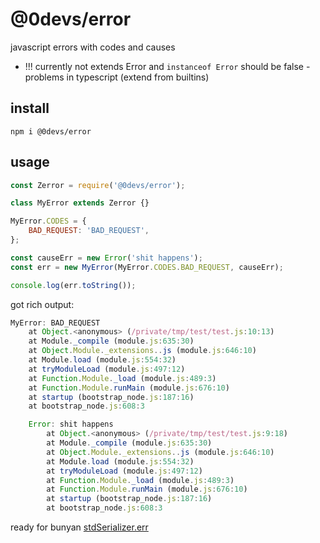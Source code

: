 # @0devs/error

javascript errors with codes and causes

- !!! currently not extends Error and `instanceof Error` should be false - problems in typescript (extend from 
builtins)

## install

```
npm i @0devs/error
```


## usage

```js
const Zerror = require('@0devs/error');

class MyError extends Zerror {}

MyError.CODES = {
    BAD_REQUEST: 'BAD_REQUEST',
};

const causeErr = new Error('shit happens');
const err = new MyError(MyError.CODES.BAD_REQUEST, causeErr);

console.log(err.toString());
```

got rich output:

```js
MyError: BAD_REQUEST
    at Object.<anonymous> (/private/tmp/test/test.js:10:13)
    at Module._compile (module.js:635:30)
    at Object.Module._extensions..js (module.js:646:10)
    at Module.load (module.js:554:32)
    at tryModuleLoad (module.js:497:12)
    at Function.Module._load (module.js:489:3)
    at Function.Module.runMain (module.js:676:10)
    at startup (bootstrap_node.js:187:16)
    at bootstrap_node.js:608:3

    Error: shit happens
        at Object.<anonymous> (/private/tmp/test/test.js:9:18)
        at Module._compile (module.js:635:30)
        at Object.Module._extensions..js (module.js:646:10)
        at Module.load (module.js:554:32)
        at tryModuleLoad (module.js:497:12)
        at Function.Module._load (module.js:489:3)
        at Function.Module.runMain (module.js:676:10)
        at startup (bootstrap_node.js:187:16)
        at bootstrap_node.js:608:3
```

ready for bunyan [stdSerializer.err](https://github.com/trentm/node-bunyan#standard-serializers)
